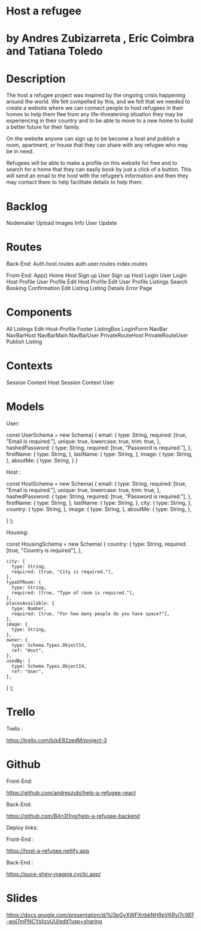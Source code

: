 # Host a refugee
# by Andres Zubizarreta , Eric Coimbra and Tatiana Toledo

# Description
The host a refugee project was inspired by the ongoing crisis happening around the world. We felt compelled by this, and we felt that we needed to create a website where we can connect people to host refugees in their homes to help them flee from any life-threatening situation they may be experiencing in their country and to be able to move to a new home to build a better future for their family.

On the website anyone can sign up to be become a host and publish a room, apartment, or house that they can share with any refugee who may be in need. 

Refugees will be able to make a profile on this website for free and to search for a home that they can easily book by just a click of a button. This will send an email to the host with the refugee’s information and then they may contact them to help facilitate details to help them.


# Backlog
Nodemailer
Upload Images
Info User Update


# Routes 
Back-End:
Auth.host.routes
auth.user.routes
index.routes

Front-End:
App()
Home
Host Sign up
User Sign up
Host Login
User Login
Host Profile
User Profile
Edit Host Profile
Edit User Profile
Listings Search
Booking Confirmation
Edit Listing
Listing Details
Error Page

# Components
All Listings
Edit-Host-Profile
Footer
ListingBox
LoginForm
NavBar
NavBarHost
NavBarMain
NavBarUser
PrivateRouteHost
PrivateRouteUser
Publish Listing

# Contexts
Session Context Host
Session Context User



# Models
User: 

const UserSchema = new Schema(
  {
    email: {
      type: String,
      required: [true, "Email is required."],
      unique: true,
      lowercase: true,
      trim: true,
    },
    hashedPassword: {
      type: String,
      required: [true, "Password is required."],
    },
    firstName: {
      type: String,
    },
    lastName: {
      type: String,
    },
    image: {
      type: String,
    },
    aboutMe: {
      type: String,
    }
  }


Host :

const HostSchema = new Schema(
  {
    email: {
      type: String,
      required: [true, "Email is required."],
      unique: true,
      lowercase: true,
      trim: true,
    },
    hashedPassword: {
      type: String,
      required: [true, "Password is required."],
    },
    firstName: {
      type: String,
    },
    lastName: {
      type: String,
    },
    city: {
      type: String,
    },
    country: {
      type: String,
    },
    image: {
      type: String,
    },
    aboutMe: {
      type: String,
    },
    
  }
);


Housing: 

const HousingSchema = new Schema(
  {
    country: {
      type: String,
      required: [true, "Country is required"],
    },

    city: {
      type: String,
      required: [true, "City is required."],
    },
    typeOfRoom: {
      type: String,
      required: [true, "Type of room is required."],
    },
    placesAvailable: {
      type: Number,
      required: [true, "For how many people do you have space?"],
    },
    image: {
      type: String,
    },
    owner: {
      type: Schema.Types.ObjectId,
      ref: "Host",
    },
    usedBy: {
      type: Schema.Types.ObjectId,
      ref: "User",
    },
  }
);

# Trello
Trello :

 https://trello.com/b/pE82zedM/project-3



# Github

Front-End: 

https://github.com/andreszubi/help-a-refugee-react

Back-End: 

https://github.com/B4n3l1ng/help-a-refugee-backend



Deploy links:

Front-End :

https://host-a-refugee.netlify.app

Back-End :   

https://puce-shiny-magpie.cyclic.app/

# Slides

https://docs.google.com/presentation/d/1U3pGyXWFXnbkNH9pVKRyl7c9EF-wsl7mPNCYsIjzvUU/edit?usp=sharing